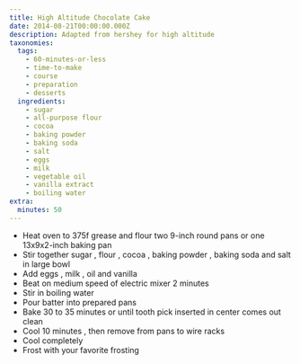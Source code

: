 ```yaml
---
title: High Altitude Chocolate Cake
date: 2014-08-21T00:00:00.000Z
description: Adapted from hershey for high altitude
taxonomies:
  tags:
    - 60-minutes-or-less
    - time-to-make
    - course
    - preparation
    - desserts
  ingredients:
    - sugar
    - all-purpose flour
    - cocoa
    - baking powder
    - baking soda
    - salt
    - eggs
    - milk
    - vegetable oil
    - vanilla extract
    - boiling water
extra:
  minutes: 50
---
```

 - Heat oven to 375f grease and flour two 9-inch round pans or one 13x9x2-inch baking pan
 - Stir together sugar , flour , cocoa , baking powder , baking soda and salt in large bowl
 - Add eggs , milk , oil and vanilla
 - Beat on medium speed of electric mixer 2 minutes
 - Stir in boiling water
 - Pour batter into prepared pans
 - Bake 30 to 35 minutes or until tooth pick inserted in center comes out clean
 - Cool 10 minutes , then remove from pans to wire racks
 - Cool completely
 - Frost with your favorite frosting
